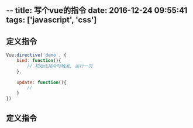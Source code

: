 --
title: 写个vue的指令
date: 2016-12-24 09:55:41
tags: ['javascript', 'css']
--

## 定义指令
```javascript
Vue.directive('demo', {
	bind: function(){
		// 初始化指令时触发, 运行一次
	},
 	
 	update: function(){
 		// 
 	}
})
```

## 定义指令
```javascript

```



